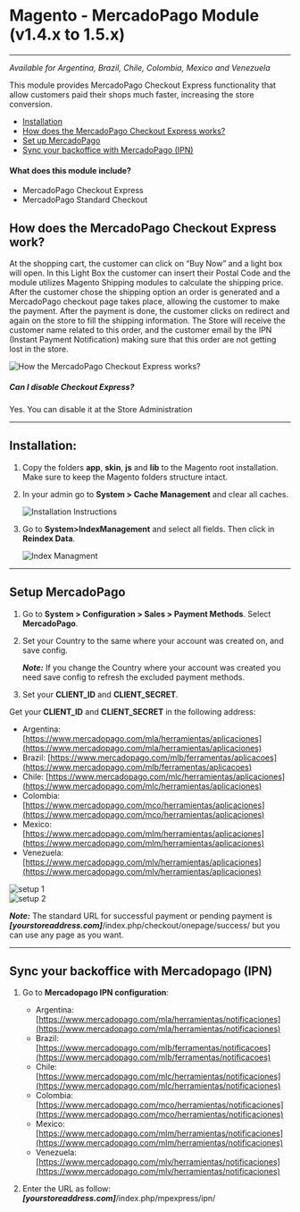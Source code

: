 # Magento - MercadoPago Module (v1.4.x to 1.5.x)
---
*Available for Argentina, Brazil, Chile, Colombia, Mexico and Venezuela*


This module provides MercadoPago Checkout Express functionality that allow customers paid their shops much faster, increasing the store conversion.

* [Installation](#usage)
* [How does the MercadoPago Checkout Express works?](#howto)
* [Set up MercadoPago](#Setup)
* [Sync your backoffice with MercadoPago (IPN)](#IPN)

#### What does this module include?
* MercadoPago Checkout Express
* MercadoPago Standard Checkout

<a name="howto"></a>
## How does the MercadoPago Checkout Express work?
At the shopping cart, the customer can click on “Buy Now” and a light box will open. In this Light Box the customer can insert their Postal Code and the module utilizes Magento Shipping modules to calculate the shipping price.
After the customer chose the shipping option an order is generated and a MercadoPago checkout page takes place, allowing the customer to make the payment.  After the payment is done, the customer clicks on redirect and again on the store to fill the shipping information.
The Store will receive the customer name related to this order, and the customer email by the IPN (Instant Payment Notification) making sure that this order are not getting lost in the store.

![How the MercadoPago Checkout Express works?](https://raw.github.com/mercadopago/cart-magento/master/README.img/howto.png)
 
##### Can I disable Checkout Express?
Yes.  You can disable it at the Store Administration

---

<a name="usage"></a>
## Installation:

1. Copy the folders **app**, **skin**, **js** and **lib** to the Magento root installation. Make sure to keep the Magento folders structure intact.
2. In your admin go to **System > Cache Management** and clear all caches.

	![Installation Instructions](https://raw.github.com/mercadopago/cart-magento/master/README.img/installation.png)<br />
3. Go to **System>IndexManagement** and select all fields. Then click in **Reindex Data**.

	![Index Managment](https://raw.github.com/mercadopago/cart-magento/master/README.img/indexmanagment.png)

---
<a name="Setup"></a>
## Setup MercadoPago

1. Go to **System > Configuration > Sales > Payment Methods**. Select **MercadoPago**.

2. Set your Country to the same where your account was created on, and save config.

	***Note:*** If you change the Country where your account was created you need save config to refresh the excluded payment methods.


3. Set your **CLIENT_ID** and **CLIENT_SECRET**.

Get your **CLIENT_ID** and **CLIENT_SECRET** in the following address:
* Argentina: [https://www.mercadopago.com/mla/herramientas/aplicaciones](https://www.mercadopago.com/mla/herramientas/aplicaciones)
* Brazil: [https://www.mercadopago.com/mlb/ferramentas/aplicacoes](https://www.mercadopago.com/mlb/ferramentas/aplicacoes)
* Chile: [https://www.mercadopago.com/mlc/herramientas/aplicaciones](https://www.mercadopago.com/mlc/herramientas/aplicaciones)
* Colombia: [https://www.mercadopago.com/mco/herramientas/aplicaciones](https://www.mercadopago.com/mco/herramientas/aplicaciones)
* Mexico: [https://www.mercadopago.com/mlm/herramientas/aplicaciones](https://www.mercadopago.com/mlm/herramientas/aplicaciones)
* Venezuela: [https://www.mercadopago.com/mlv/herramientas/aplicaciones](https://www.mercadopago.com/mlv/herramientas/aplicaciones)

![setup 1](https://raw.github.com/mercadopago/cart-magento/master/README.img/setup.png)<br />
![setup 2](https://raw.github.com/mercadopago/cart-magento/master/README.img/setup2.png)<br />


***Note:*** The standard URL for successful payment or pending payment is ***[yourstoreaddress.com]***/index.php/checkout/onepage/success/ but you can use any page as you want.

---

<a name="IPN"></a>
## Sync your backoffice with Mercadopago (IPN) 

1. Go to **Mercadopago IPN configuration**:
    * Argentina: [https://www.mercadopago.com/mla/herramientas/notificaciones](https://www.mercadopago.com/mla/herramientas/notificaciones)
    * Brazil: [https://www.mercadopago.com/mlb/ferramentas/notificacoes](https://www.mercadopago.com/mlb/ferramentas/notificacoes)
    * Chile: [https://www.mercadopago.com/mlc/herramientas/notificaciones](https://www.mercadopago.com/mlc/herramientas/notificaciones)
    * Colombia: [https://www.mercadopago.com/mco/herramientas/notificaciones](https://www.mercadopago.com/mco/herramientas/notificaciones)
    * Mexico: [https://www.mercadopago.com/mlm/herramientas/notificaciones](https://www.mercadopago.com/mlm/herramientas/notificaciones)
    * Venezuela: [https://www.mercadopago.com/mlv/herramientas/notificaciones](https://www.mercadopago.com/mlv/herramientas/notificaciones)

2. Enter the URL as follow: ***[yourstoreaddress.com]***/index.php/mpexpress/ipn/
